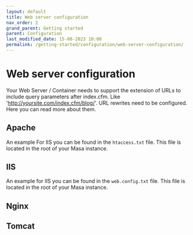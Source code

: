```yaml
---
layout: default
title: Web server configuration
nav_order: 2
grand_parent: Getting started
parent: Configuration
last_modified_date: 15-08-2023 10:00
permalink: /getting-started/configuration/web-server-configuration/
---
```


# Web server configuration
Your Web Server / Container needs to support the extension of URLs to include query parameters after index.cfm. Like 'http://yoursite.com/index.cfm/blog/'.
URL rewrites need to be configured. Here you can read more about them.
## Apache
An example For IIS you can be found in the <code>htaccess.txt</code> file. This file is located in the root of your Masa instance.

## IIS
An example for IIS you can be found in the <code>web.config.txt</code> file. This file is located in the root of your Masa instance.

## Nginx

## Tomcat
